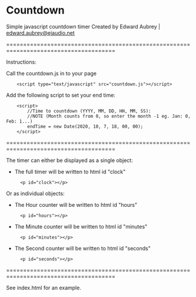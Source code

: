 # Countdown
Simple javascript countdown timer
Created by Edward Aubrey | edward.aubrey@ejaudio.net

======================================================================================

Instructions:

Call the countdown.js in to your page

        <script type="text/javascript" src="countdown.js"></script>
        
Add the following script to set your end time:

        <script>
            //Time to countdown (YYYY, MM, DD, HH, MM, SS):
            //NOTE (Month counts from 0, so enter the month -1 eg. Jan: 0, Feb: 1...)
            endTime = new Date(2020, 10, 7, 18, 00, 00);
        </script>
        
======================================================================================
        
The timer can either be displayed as a single object:

- The full timer will be written to html id "clock"
  
        <p id="clock"></p>
  
Or as individual objects:

- The Hour counter will be written to html id "hours"
  
        <p id="hours"></p>
  
- The Minute counter will be written to html id "minutes"
  
        <p id="minutes"></p>
  
- The Second counter will be written to html id "seconds"

        <p id="seconds"></p>
  
======================================================================================

See index.html for an example.
